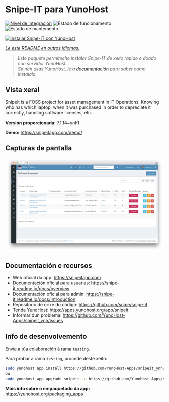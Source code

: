 <!--
NOTA: Este README foi creado automáticamente por <https://github.com/YunoHost/apps/tree/master/tools/readme_generator>
NON debe editarse manualmente.
-->

# Snipe-IT para YunoHost

[![Nivel de integración](https://dash.yunohost.org/integration/snipeit.svg)](https://ci-apps.yunohost.org/ci/apps/snipeit/) ![Estado de funcionamento](https://ci-apps.yunohost.org/ci/badges/snipeit.status.svg) ![Estado de mantemento](https://ci-apps.yunohost.org/ci/badges/snipeit.maintain.svg)

[![Instalar Snipe-IT con YunoHost](https://install-app.yunohost.org/install-with-yunohost.svg)](https://install-app.yunohost.org/?app=snipeit)

*[Le este README en outros idiomas.](./ALL_README.md)*

> *Este paquete permíteche instalar Snipe-IT de xeito rápido e doado nun servidor YunoHost.*  
> *Se non usas YunoHost, le a [documentación](https://yunohost.org/install) para saber como instalalo.*

## Vista xeral

Snipeit is a FOSS project for asset management in IT Operations. Knowing who has which laptop, when it was purchased in order to depreciate it correctly, handling software licenses, etc.

**Versión proporcionada:** 7.1.14~ynh1

**Demo:** <https://snipeitapp.com/demo/>

## Capturas de pantalla

![Captura de pantalla de Snipe-IT](./doc/screenshots/screenshot.png)

## Documentación e recursos

- Web oficial da app: <https://snipeitapp.com>
- Documentación oficial para usuarias: <https://snipe-it.readme.io/docs/overview>
- Documentación oficial para admin: <https://snipe-it.readme.io/docs/introduction>
- Repositorio de orixe do código: <https://github.com/snipe/snipe-it>
- Tenda YunoHost: <https://apps.yunohost.org/app/snipeit>
- Informar dun problema: <https://github.com/YunoHost-Apps/snipeit_ynh/issues>

## Info de desenvolvemento

Envía a túa colaboración á [rama `testing`](https://github.com/YunoHost-Apps/snipeit_ynh/tree/testing).

Para probar a rama `testing`, procede deste xeito:

```bash
sudo yunohost app install https://github.com/YunoHost-Apps/snipeit_ynh/tree/testing --debug
ou
sudo yunohost app upgrade snipeit -u https://github.com/YunoHost-Apps/snipeit_ynh/tree/testing --debug
```

**Máis info sobre o empaquetado da app:** <https://yunohost.org/packaging_apps>
